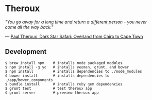 # Theroux
*"You go away for a long time and return a different person - you never come all the way back."*

― [Paul Theroux, Dark Star Safari: Overland from Cairo to Cape Town](http://en.wikipedia.org/wiki/Dark_Star_Safari)

## Development
```
$ brew install npm    # installs node packaged modules
$ npm install -g yo   # installs yeoman, grunt, and bower
$ npm install         # installs dependencies to ./node_modules
$ bower install       # installs dependencies to ./app/bower_components
$ bundle install      # installs ruby gem dependencies
$ grunt test          # test theroux app
$ grunt server        # preview theroux app
```
